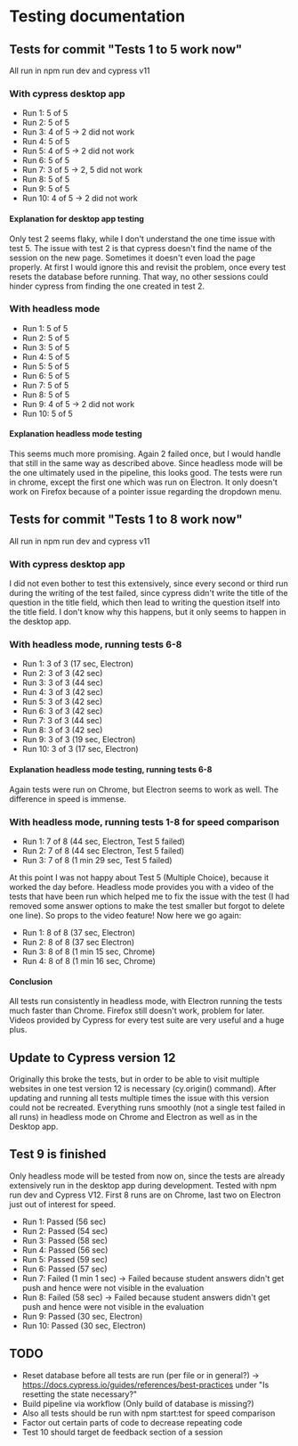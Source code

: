 # Testing documentation

## Tests for commit "Tests 1 to 5 work now"

All run in npm run dev and cypress v11

### With cypress desktop app

- Run 1: 5 of 5
- Run 2: 5 of 5
- Run 3: 4 of 5 -> 2 did not work
- Run 4: 5 of 5
- Run 5: 4 of 5 -> 2 did not work
- Run 6: 5 of 5
- Run 7: 3 of 5 -> 2, 5 did not work
- Run 8: 5 of 5
- Run 9: 5 of 5
- Run 10: 4 of 5 -> 2 did not work

#### Explanation for desktop app testing

Only test 2 seems flaky, while I don't understand the one time issue with test 5.
The issue with test 2 is that cypress doesn't find the name of the session on the new page.
Sometimes it doesn't even load the page properly. At first I would ignore this and revisit
the problem, once every test resets the database before running. That way, no other sessions
could hinder cypress from finding the one created in test 2.

### With headless mode

- Run 1: 5 of 5
- Run 2: 5 of 5
- Run 3: 5 of 5
- Run 4: 5 of 5
- Run 5: 5 of 5
- Run 6: 5 of 5
- Run 7: 5 of 5
- Run 8: 5 of 5
- Run 9: 4 of 5 -> 2 did not work
- Run 10: 5 of 5

#### Explanation headless mode testing

This seems much more promising. Again 2 failed once, but I would handle that still in the same
way as described above. Since headless mode will be the one ultimately used in the pipeline, this
looks good. The tests were run in chrome, except the first one which was run on Electron.
It only doesn't work on Firefox because of a pointer issue regarding the dropdown menu.

## Tests for commit "Tests 1 to 8 work now"

All run in npm run dev and cypress v11

### With cypress desktop app

I did not even bother to test this extensively, since every second or third run during the writing
of the test failed, since cypress didn't write the title of the question in the title field, which then
lead to writing the question itself into the title field. I don't know why this happens, but it only
seems to happen in the desktop app.

### With headless mode, running tests 6-8

- Run 1: 3 of 3 (17 sec, Electron)
- Run 2: 3 of 3 (42 sec)
- Run 3: 3 of 3 (44 sec)
- Run 4: 3 of 3 (42 sec)
- Run 5: 3 of 3 (42 sec)
- Run 6: 3 of 3 (42 sec)
- Run 7: 3 of 3 (44 sec)
- Run 8: 3 of 3 (42 sec)
- Run 9: 3 of 3 (19 sec, Electron)
- Run 10: 3 of 3 (17 sec, Electron)

#### Explanation headless mode testing, running tests 6-8

Again tests were run on Chrome, but Electron seems to work as well. The difference in speed is
immense.

### With headless mode, running tests 1-8 for speed comparison

- Run 1: 7 of 8 (44 sec, Electron, Test 5 failed)
- Run 2: 7 of 8 (44 sec Electron, Test 5 failed)
- Run 3: 7 of 8 (1 min 29 sec, Test 5 failed)

At this point I was not happy about Test 5 (Multiple Choice), because it worked the day before.
Headless mode provides you with a video of the tests that have been run which helped me to fix the issue
with the test (I had removed some answer options to make the test smaller but forgot to delete one
line). So props to the video feature! Now here we go again:

- Run 1: 8 of 8 (37 sec, Electron)
- Run 2: 8 of 8 (37 sec Electron)
- Run 3: 8 of 8 (1 min 15 sec, Chrome)
- Run 4: 8 of 8 (1 min 16 sec, Chrome)

#### Conclusion

All tests run consistently in headless mode, with Electron running the tests much faster than Chrome.
Firefox still doesn't work, problem for later. Videos provided by Cypress for every test suite are
very useful and a huge plus.

## Update to Cypress version 12

Originally this broke the tests, but in order to be able to visit multiple websites in one test
version 12 is necessary (cy.origin() command). After updating and running all tests multiple times
the issue with this version could not be recreated. Everything runs smoothly (not a single test failed in all runs)
in headless mode on Chrome and Electron as well as in the Desktop app.

## Test 9 is finished

Only headless mode will be tested from now on, since the tests are already extensively run in the desktop app
during development. Tested with npm run dev and Cypress V12. First 8 runs are on Chrome, last two on Electron
just out of interest for speed.

- Run 1: Passed (56 sec)
- Run 2: Passed (54 sec)
- Run 3: Passed (58 sec)
- Run 4: Passed (56 sec)
- Run 5: Passed (59 sec)
- Run 6: Passed (57 sec)
- Run 7: Failed (1 min 1 sec) -> Failed because student answers didn't get push and hence were not visible in the evaluation
- Run 8: Failed (58 sec) -> Failed because student answers didn't get push and hence were not visible in the evaluation
- Run 9: Passed (30 sec, Electron)
- Run 10: Passed (30 sec, Electron)

## TODO

- Reset database before all tests are run (per file or in general?) -> <https://docs.cypress.io/guides/references/best-practices>
  under "Is resetting the state necessary?"
- Build pipeline via workflow (Only build of database is missing?)
- Also all tests should be run with npm start:test for speed comparison
- Factor out certain parts of code to decrease repeating code
- Test 10 should target de feedback section of a session

